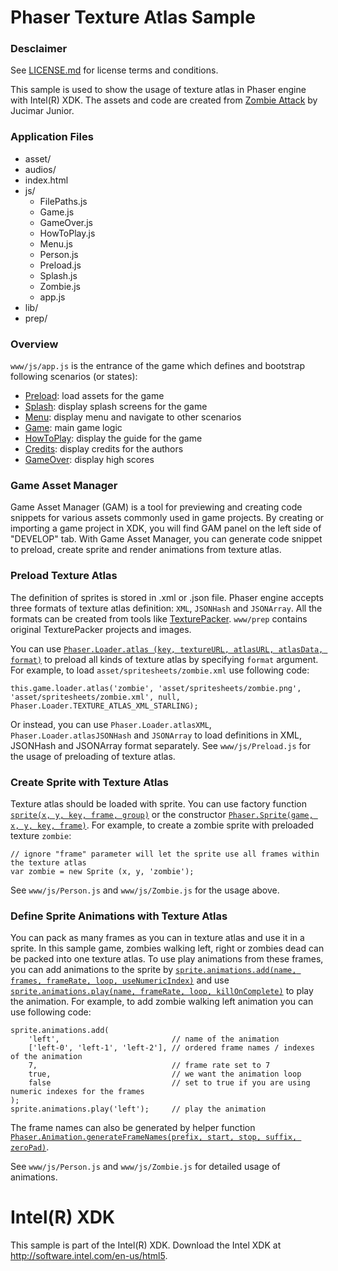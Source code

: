 # Phaser Texture Atlas Sample

### Desclaimer
See [LICENSE.md]() for license terms and conditions.

This sample is used to show the usage of texture atlas in Phaser engine with 
Intel(R) XDK. The assets and code are created from [Zombie Attack](https://github.com/jucimarjr/html5games/tree/master/phaser/zombie_attack) by Jucimar Junior.

### Application Files
* asset/
* audios/
* index.html
* js/
  * FilePaths.js
  * Game.js
  * GameOver.js
  * HowToPlay.js
  * Menu.js
  * Person.js
  * Preload.js
  * Splash.js
  * Zombie.js
  * app.js
* lib/
* prep/

### Overview

`www/js/app.js` is the entrance of the game which defines and bootstrap following scenarios (or states):
* [Preload](www/js/Preload.js): load assets for the game
* [Splash](www/js/Splash.js): display splash screens for the game
* [Menu](www/js/Menu.js): display menu and navigate to other scenarios
* [Game](www/js/Game.js): main game logic
* [HowToPlay](www/js/HowToPlay.js): display the guide for the game
* [Credits](www/js/Credits.js): display credits for the authors
* [GameOver](www/js/GameOver.js): display high scores

### Game Asset Manager
Game Asset Manager (GAM) is a tool for previewing and creating code snippets for various assets commonly used in game projects. By creating or importing a game project in XDK, you will find GAM panel on the left side of "DEVELOP" tab.
With Game Asset Manager, you can generate code snippet to preload, create sprite and render animations from texture atlas.

### Preload Texture Atlas
The definition of sprites is stored in .xml or .json file. Phaser engine accepts three formats of texture atlas definition: `XML`, `JSONHash` and `JSONArray`. All the formats can be created from tools like [TexturePacker](https://www.codeandweb.com/texturepacker). `www/prep` contains original TexturePacker projects and images.

You can use [`Phaser.Loader.atlas (key, textureURL, atlasURL, atlasData, format)`](http://docs.phaser.io/Phaser.Loader.html#atlas) to preload all kinds of texture atlas by specifying `format` argument. For example, to load `asset/spritesheets/zombie.xml` use following code:

```
this.game.loader.atlas('zombie', 'asset/spritesheets/zombie.png', 'asset/spritesheets/zombie.xml', null, Phaser.Loader.TEXTURE_ATLAS_XML_STARLING);
```

Or instead, you can use `Phaser.Loader.atlasXML`, `Phaser.Loader.atlasJSONHash` and `JSONArray` to load definitions in XML, JSONHash and JSONArray format separately. See `www/js/Preload.js` for the usage of preloading of texture atlas.

### Create Sprite with Texture Atlas
Texture atlas should be loaded with sprite. You can use factory function [`sprite(x, y, key, frame, group)`](http://docs.phaser.io/Phaser.GameObjectFactory.html#sprite) or the constructor [`Phaser.Sprite(game, x, y, key, frame)`](http://docs.phaser.io/Phaser.Sprite.html#Sprite). For example, to create a zombie sprite with preloaded texture `zombie`:

```
// ignore "frame" parameter will let the sprite use all frames within the texture atlas
var zombie = new Sprite (x, y, 'zombie');
```

See `www/js/Person.js` and `www/js/Zombie.js` for the usage above.

### Define Sprite Animations with Texture Atlas
You can pack as many frames as you can in texture atlas and use it in a sprite. In this sample game, zombies walking left, right or zombies dead can be packed into one texture atlas. To use play animations from these frames, you can add animations to the sprite by [`sprite.animations.add(name, frames, frameRate, loop, useNumericIndex)`](http://docs.phaser.io/Phaser.AnimationManager.html#add) and use [`sprite.animations.play(name, frameRate, loop, killOnComplete)`](http://docs.phaser.io/Phaser.AnimationManager.html#play) to play the animation. For example, to add zombie walking left animation you can use following code:

```
sprite.animations.add(
    'left',                         // name of the animation
    ['left-0', 'left-1', 'left-2'], // ordered frame names / indexes of the animation
    7,                              // frame rate set to 7
    true,                           // we want the animation loop
    false                           // set to true if you are using numeric indexes for the frames
);
sprite.animations.play('left');     // play the animation
```

The frame names can also be generated by helper function [`Phaser.Animation.generateFrameNames(prefix, start, stop, suffix, zeroPad)`](http://docs.phaser.io/Phaser.Animation.html#generateFrameNames).

See `www/js/Person.js` and `www/js/Zombie.js` for detailed usage of animations.

# Intel(R) XDK
This sample is part of the Intel(R) XDK. 
Download the Intel XDK at http://software.intel.com/en-us/html5.
